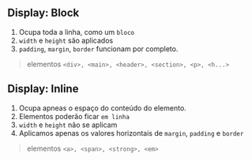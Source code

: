 ## Display: Block

1. Ocupa toda a linha, como um `bloco`
2. `width` e `height` são aplicados
3. `padding`, `margin`, `border` funcionam por completo.

> elementos
`<div>, <main>, <header>, <section>, <p>, <h...>`

## Display: Inline

1. Ocupa apneas o espaço do conteúdo do elemento.
2. Elementos poderão ficar `em linha`
3. `width` e `height` não se aplicam
4. Aplicamos apenas os valores horizontais de `margin`, `padding` e `border`

> elementos
`<a>, <span>, <strong>, <em>`